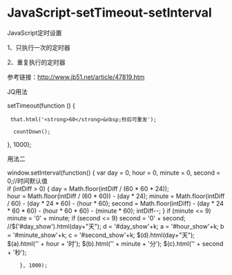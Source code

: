 # JavaScript-setTimeout-setInterval
JavaScript定时设置

1、只执行一次的定时器 

<script>
  //定时器 异步运行
  function hello(){
    alert("hello");
  }

//使用方法名字执行方法

var t1 = window.setTimeout(hello,1000);

var t2 = window.setTimeout("hello()",3000);//使用字符串执行方法

window.clearTimeout(t1);//去掉定时器

</script> 

2、重复执行的定时器

<script>

function hello(){

  alert("hello");
 
 }

//重复执行某个方法

var t1 = window.setInterval(hello,1000);

var t2 = window.setInterval("hello()",3000);

//去掉定时器的方法

window.clearInterval(t1);

</script>

参考链接：http://www.jb51.net/article/47819.htm


JQ用法

setTimeout(function () {

     that.html('<strong>60</strong>&nbsp;秒后可重发');
                       
      countDown();
                    
}, 1000);


用法二

 window.setInterval(function() {
            var day = 0,
                hour = 0,
                minute = 0,
                second = 0;//时间默认值          
            if (intDiff > 0) {
                day = Math.floor(intDiff / (60 * 60 * 24));  
                hour = Math.floor(intDiff / (60 * 60)) - (day * 24);
                minute = Math.floor(intDiff / 60) - (day * 24 * 60) - (hour * 60);
                second = Math.floor(intDiff) - (day * 24 * 60 * 60) - (hour * 60 * 60) - (minute * 60);
                intDiff--;
            }
            if (minute <= 9)
                minute = '0' + minute;
            if (second <= 9)
                second = '0' + second;
            //$('#day_show').html(day+"天"); 
            d = '#day_show'+k;
            a = '#hour_show'+k;
            b = '#minute_show'+k;
            c = '#second_show'+k;
            $(d).html(day+"天"); 
            $(a).html('<s></s>' + hour + '时');
            $(b).html('<s></s>' + minute + '分');
            $(c).html('<s></s>' + second + '秒');

        }, 1000);
